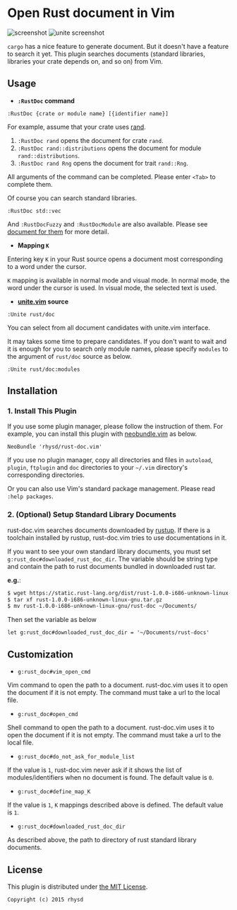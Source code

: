 Open Rust document in Vim
=========================

![screenshot](https://raw.githubusercontent.com/rhysd/screenshots/master/rust-doc.vim/rust-doc.vim.gif)
![unite screenshot](https://raw.githubusercontent.com/rhysd/screenshots/master/rust-doc.vim/unite-rust-doc.gif)

`cargo` has a nice feature to generate document.  But it doesn't have a feature to search it yet.
This plugin searches documents (standard libraries, libraries your crate depends on, and so on) from Vim.

## Usage

- __`:RustDoc` command__

```
:RustDoc {crate or module name} [{identifier name}]
```

For example, assume that your crate uses [rand](http://doc.rust-lang.org/rand/rand/index.html).

1. `:RustDoc rand` opens the document for crate `rand`.
2. `:RustDoc rand::distributions` opens the document for module `rand::distributions`.
3. `:RustDoc rand Rng` opens the document for trait `rand::Rng`.

All arguments of the command can be completed.  Please enter `<Tab>` to complete them.

Of course you can search standard libraries.

```
:RustDoc std::vec
```

And `:RustDocFuzzy` and `:RustDocModule` are also available.
Please see [document for them](https://github.com/rhysd/rust-doc.vim/blob/master/doc/rust-doc.txt) for more detail.


- __Mapping `K`__

Entering key `K` in your Rust source opens a document most corresponding to a word under the cursor.

`K` mapping is available in normal mode and visual mode.  In normal mode, the word under the cursor is used.
In visual mode, the selected text is used.


- __[unite.vim](https://github.com/Shougo/unite.vim) source__

```
:Unite rust/doc
```

You can select from all document candidates with unite.vim interface.

It may takes some time to prepare candidates.  If you don't want to wait and it is enough for you to search only module names,
please specify `modules` to the argument of `rust/doc` source as below.

```
:Unite rust/doc:modules
```


## Installation

### 1. Install This Plugin

If you use some plugin manager, please follow the instruction of them.
For example, you can install this plugin with [neobundle.vim](https://github.com/Shougo/neobundle.vim) as below.

```vim
NeoBundle 'rhysd/rust-doc.vim'
```

If you use no plugin manager, copy all directories and files in `autoload`, `plugin`, `ftplugin`
and `doc` directories to your `~/.vim` directory's corresponding directories.

Or you can also use Vim's standard package management. Please read `:help packages`.

### 2. (Optional) Setup Standard Library Documents

rust-doc.vim searches documents downloaded by [rustup](https://github.com/rust-lang-nursery/rustup.rs).
If there is a toolchain installed by rustup, rust-doc.vim tries to use documentations in it.

If you want to see your own standard library documents, you must set `g:rust_doc#downloaded_rust_doc_dir`.
The variable should be string type and contain the path to rust documents bundled in downloaded rust tar.

__e.g.__:

```sh
$ wget https://static.rust-lang.org/dist/rust-1.0.0-i686-unknown-linux-gnu.tar.gz
$ tar xf rust-1.0.0-i686-unknown-linux-gnu.tar.gz
$ mv rust-1.0.0-i686-unknown-linux-gnu/rust-doc ~/Documents/
```

Then set the variable as below

```vim
let g:rust_doc#downloaded_rust_doc_dir = '~/Documents/rust-docs'
```


## Customization

- `g:rust_doc#vim_open_cmd`

Vim command to open the path to a document.  rust-doc.vim uses it to open the document if it is not empty.
The command must take a url to the local file.

- `g:rust_doc#open_cmd`

Shell command to open the path to a document.  rust-doc.vim uses it to open the document if it is not empty.
The command must take a url to the local file.

- `g:rust_doc#do_not_ask_for_module_list`

If the value is `1`, rust-doc.vim never ask if it shows the list of modules/identifiers when no document is found.
The default value is `0`.

- `g:rust_doc#define_map_K`

If the value is `1`, `K` mappings described above is defined. The default value is `1`.

- `g:rust_doc#downloaded_rust_doc_dir`

As described above, the path to directory of rust standard library documents.


## License

This plugin is distributed under [the MIT License](http://opensource.org/licenses/MIT).

```
Copyright (c) 2015 rhysd
```

